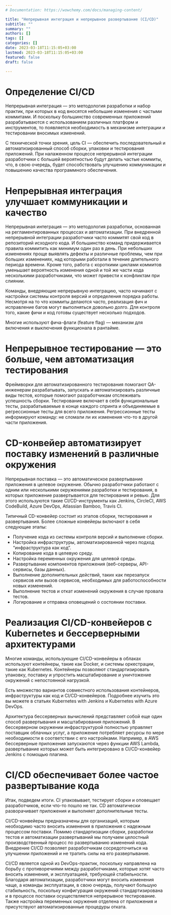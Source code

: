 ```yaml
---
# Documentation: https://wowchemy.com/docs/managing-content/

title: "Непрерывная интеграция и непрерывное развертывание (CI/CD)"
subtitle: ""
summary: ""
authors: []
tags: []
categories: []
date: 2023-03-18T11:15:05+03:00
lastmod: 2023-03-18T11:15:05+03:00
featured: false
draft: false

---
```

# Определение CI/CD
Непрерывная интеграция — это методология разработки и набор практик, при которых в код вносятся небольшие изменения с частыми коммитами. И поскольку большинство современных приложений разрабатываются с использованием различных платформ и инструментов, то появляется необходимость в механизме интеграции и тестировании вносимых изменений.

С технической точки зрения, цель CI — обеспечить последовательный и автоматизированный способ сборки, упаковки и тестирования приложений. При налаженном процессе непрерывной интеграции разработчики с большей вероятностью будут делать частые коммиты, что, в свою очередь, будет способствовать улучшению коммуникации и повышению качества программного обеспечения.

# Непрерывная интеграция улучшает коммуникации и качество
Непрерывная интеграция — это методология разработки, основанная на регламентированных процессах и автоматизации. При внедренной непрерывной интеграции разработчики часто коммитят свой код в репозиторий исходного кода. И большинство команд придерживается правила коммитить как минимум один раз в день. При небольших изменениях проще выявлять дефекты и различные проблемы, чем при больших изменениях, над которыми работали в течение длительного периода времени. Кроме того, работа с короткими циклами коммитов уменьшает вероятность изменения одной и той же части кода несколькими разработчиками, что может привести к конфликтам при слиянии.

Команды, внедряющие непрерывную интеграцию, часто начинают с настройки системы контроля версий и определения порядка работы. Несмотря на то что коммиты делаются часто, реализация фич и исправление багов могут выполняться довольно долго. Для контроля того, какие фичи и код готовы существует несколько подходов.

Многие используют фича-флаги (feature flag) — механизм для включения и выключения функционала в рантайме.

# Непрерывное тестирование — это больше, чем автоматизация тестирования
Фреймворки для автоматизированного тестирования помогают QA-инженерам разрабатывать, запускать и автоматизировать различные виды тестов, которые помогают разработчикам отслеживать успешность сборки. Тестирование включает в себя функциональные тесты, разрабатываемые в конце каждого спринта и объединяемые в регрессионные тесты для всего приложения. Регрессионные тесты информируют команду: не сломали ли их изменения что-то в другой части приложения.

# CD-конвейер автоматизирует поставку изменений в различные окружения
Непрерывная поставка — это автоматическое развертывание приложения в целевое окружение. Обычно разработчики работают с одним или несколькими окружениями разработки и тестирования, в которых приложение развертывается для тестирования и ревью. Для этого используются такие CI/CD-инструменты как Jenkins, CircleCI, AWS CodeBuild, Azure DevOps, Atlassian Bamboo, Travis CI.

Типичный CD-конвейер состоит из этапов сборки, тестирования и развертывания. Более сложные конвейеры включают в себя следующие этапы:

- Получение кода из системы контроля версий и выполнение сборки.
- Настройка инфраструктуры, автоматизированной через подход “инфраструктура как код”.
- Копирование кода в целевую среду.
- Настройка переменных окружения для целевой среды.
- Развертывание компонентов приложения (веб-серверы, API-сервисы, базы данных).
- Выполнение дополнительных действий, таких как перезапуск сервисов или вызов сервисов, необходимых для работоспособности   новых изменений.
- Выполнение тестов и откат изменений окружения в случае провала тестов.
- Логирование и отправка оповещений о состоянии поставки.

# Реализация CI/CD-конвейеров с Kubernetes и бессерверными архитектурами
Многие команды, использующие CI/CD-конвейеры в облаках используют контейнеры, такие как Docker, и системы оркестрации, такие как Kubernetes. Контейнеры позволяют стандартизировать упаковку, поставку и упростить масштабирование и уничтожение окружений с непостоянной нагрузкой.

Есть множество вариантов совместного использования контейнеров, инфраструктуры как код и CI/CD-конвейеров. Подробнее изучить это вы можете в статьях Kubernetes with Jenkins и Kubernetes with Azure DevOps.

Архитектура бессерверных вычислений представляет собой еще один способ развертывания и масштабирования приложений. В бессерверном окружении инфраструктурой полностью управляет поставщик облачных услуг, а приложение потребляет ресурсы по мере необходимости в соответствии с его настройками. Например, в AWS бессерверные приложения запускаются через функции AWS Lambda, развертывание которых может быть интегрировано в CI/CD-конвейер Jenkins с помощью плагина.

# CI/CD обеспечивает более частое развертывание кода
Итак, подведем итоги. CI упаковывает, тестирует сборки и оповещает разработчиков, если что-то пошло не так. CD автоматически разворачивает приложения и выполняет дополнительные тесты.

CI/CD-конвейеры предназначены для организаций, которым необходимо часто вносить изменения в приложения с надежным процессом поставки. Помимо стандартизации сборки, разработки тестов и автоматизации развертываний мы получаем целостный производственный процесс по развертыванию изменений кода. Внедрение CI/CD позволяет разработчикам сосредоточиться на улучшении приложений и не тратить силы на его развертывание.

CI/CD является одной из DevOps-практик, поскольку направлена на борьбу с противоречиями между разработчиками, которые хотят часто вносить изменения, и эксплуатацией, требующей стабильности. Благодаря автоматизации, разработчики могут вносить изменения чаще, а команды эксплуатации, в свою очередь, получают большую стабильность, поскольку конфигурация окружений стандартизирована и в процессе поставки осуществляется непрерывное тестирование. Также настройка переменных окружения отделена от приложения и присутствуют автоматизированные процедуры отката.
